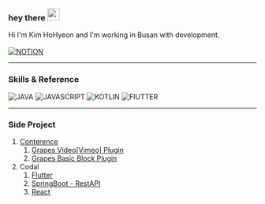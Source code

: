 ### hey there <img src="https://media.giphy.com/media/hvRJCLFzcasrR4ia7z/giphy.gif" width="25px">
Hi I'm Kim HoHyeon and I'm working in Busan with development.
</br></br>
[![NOTION](https://img.shields.io/badge/-NOTION-222222?style=for-the-badge&logo=NOTION)](https://www.notion.so/f503f6f26b7c4a589ee379b27444f078?pvs=2)

---

<!--START_SECTION:Skills & Endorsements-->
### Skills & Reference

![JAVA](https://img.shields.io/badge/-JAVA-222222?style=for-the-badge&logo=JAVA)
![JAVASCRIPT](https://img.shields.io/badge/-JAVASCRIPT-222222?style=for-the-badge&logo=JAVASCRIPT)
![KOTLIN](https://img.shields.io/badge/-KOTLIN-222222?style=for-the-badge&logo=KOTLIN)
![FlUTTER](https://img.shields.io/badge/-FlUTTER-222222?style=for-the-badge&logo=FlUTTER)

---
 

### Side Project

1. [Conterence](https://github.com/JinhuiStudy/spring-boot-project-conference)
   1. [Grapes Video[Vimeo] Plugin](https://github.com/JinhuiStudy/javascript-grapesjs-video-embed-manager-custom)
   2. [Grapes Basic Block Plugin](https://github.com/JinhuiStudy/javascript-grapesjs-blocks-basic-custom)
2. Codal
   1. [Flutter](https://github.com/JinhuiStudy/flutter-project-codal)
   2. [SpringBoot - RestAPI](https://github.com/JinhuiStudy/spring-boot-project-codal)
   3. [React](https://github.com/JinhuiStudy/react-project-codal)
    



